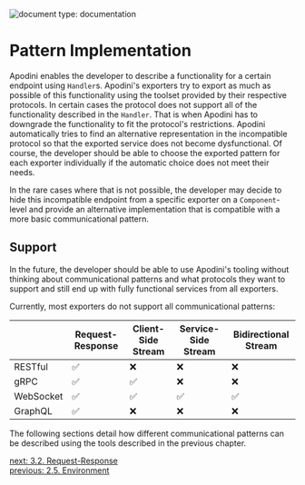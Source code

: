 ![document type: documentation](https://apodini.github.io/resources/markdown-labels/document_type_documentation.svg)

# Pattern Implementation

Apodini enables the developer to describe a functionality for a certain endpoint using `Handler`s. Apodini's exporters try to export as much as possible of this functionality using the toolset provided by their respective protocols. In certain cases the protocol does not support all of the functionality described in the `Handler`. That is when Apodini has to downgrade the functionality to fit the protocol's restrictions. Apodini automatically tries to find an alternative representation in the incompatible protocol so that the exported service does not become dysfunctional. Of course, the developer should be able to choose the exported pattern for each exporter individually if the automatic choice does not meet their needs.

In the rare cases where that is not possible, the developer may decide to hide this incompatible endpoint from a specific exporter on a `Component`-level and provide an alternative implementation that is compatible with a more basic communicational pattern.

## Support

In the future, the developer should be able to use Apodini's tooling without thinking about communicational patterns and what protocols they want to support and still end up with fully functional services from all exporters.

Currently, most exporters do not support all communicational patterns:

|           | Request-Response | Client-Side Stream | Service-Side Stream | Bidirectional Stream |
|-----------|------------------|--------------------|---------------------|----------------------|
| RESTful   | ✅                | ❌                  | ❌                   | ❌                    |
| gRPC      | ✅                | ✅                  | ❌                   | ❌                    |
| WebSocket | ✅                | ✅                  | ✅                   | ✅                    |
| GraphQL   | ✅                | ❌                  | ❌                   | ❌                    |


The following sections detail how different communicational patterns can be described using the tools described in the previous chapter.


[next: 3.2. Request-Response](./3.2.%20Request-Response.md)  
[previous: 2.5. Environment](../2.%20Tooling/2.5.%20Environment.md)